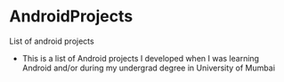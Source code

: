 # AndroidProjects
List of android projects
 - This is a list of Android projects I developed when I was learning Android and/or during my undergrad degree in University of Mumbai
